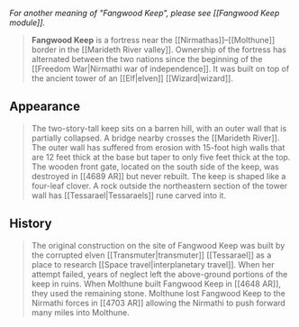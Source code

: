 *For another meaning of "Fangwood Keep", please see [[Fangwood Keep module]].*

> **Fangwood Keep** is a fortress near the [[Nirmathas]]–[[Molthune]] border in the [[Marideth River valley]]. Ownership of the fortress has alternated between the two nations since the beginning of the [[Freedom War|Nirmathi war of independence]]. It was built on top of the ancient tower of an [[Elf|elven]] [[Wizard|wizard]].


## Appearance

> The two-story-tall keep sits on a barren hill, with an outer wall that is partially collapsed. A bridge nearby crosses the [[Marideth River]]. The outer wall has suffered from erosion with 15-foot high walls that are 12 feet thick at the base but taper to only five feet thick at the top. The wooden front gate, located on the south side of the keep, was destroyed in [[4689 AR]] but never rebuilt.
> The keep is shaped like a four-leaf clover. A rock outside the northeastern section of the tower wall has [[Tessarael|Tessaraels]] rune carved into it.


## History

> The original construction on the site of Fangwood Keep was built by the corrupted elven [[Transmuter|transmuter]] [[Tessarael]] as a place to research [[Space travel|interplanetary travel]]. When her attempt failed, years of neglect left the above-ground portions of the keep in ruins. When Molthune built Fangwood Keep in [[4648 AR]], they used the remaining stone.
> Molthune lost Fangwood Keep to the Nirmathi forces in [[4703 AR]] allowing the Nirmathi to push forward many miles into Molthune.
